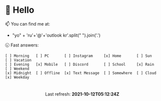 # 👋 Hello

📫 You can find me at:
<ul>
  <li>
    "yo" + 'ru'+'@'+'outlook kr'.split(" ").join('.')
  </li>
</ul>

🕤 Fast answers:
```
[ ] Morning   [ ] PC       [ ] Instagram     [x] Home       [ ] Sun    [ ] Vacation
[ ] Evening   [x] Mobile   [ ] Discord       [ ] School     [x] Rain   [ ] Weekend
[x] Midnight  [ ] Offline  [x] Text Message  [ ] Somewhere  [ ] Cloud  [x] Weekday
```

# 
<p align="center">
  Last refresh: 
  <b>2021-10-12T05:12:24Z</b>
</p>
